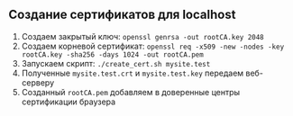 ## Создание сертификатов для localhost

1. Создаем закрытый ключ: `openssl genrsa -out rootCA.key 2048`
2. Создаем корневой сертификат: `openssl req -x509 -new -nodes -key rootCA.key -sha256 -days 1024 -out rootCA.pem`
3. Запускаем скрипт: `./create_cert.sh mysite.test`
4. Полученные `mysite.test.crt` и `mysite.test.key` передаем веб-серверу
5. Созданный `rootCA.pem` добавляем в доверенные центры сертификации браузера

